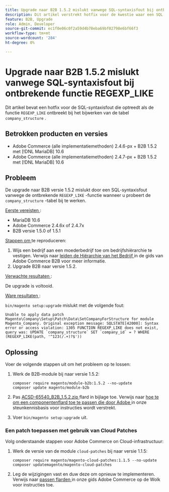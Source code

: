 ```yaml
---
title: Upgrade naar B2B 1.5.2 mislukt vanwege SQL-syntaxisfout bij ontbrekende functie REGEXP_LIKE
description: Dit artikel verstrekt hotfix voor de kwestie waar een SQL syntaxisfout voorkomt toe te schrijven aan de ontbrekende functie REGEXP_LIKE wanneer het proberen om de company_structure lijst bij te werken.
feature: B2B, Upgrade
role: Admin, Developer
source-git-commit: ec1f0e06c0f2a59d4b78eba69bf02798e6bf66f3
workflow-type: tm+mt
source-wordcount: '284'
ht-degree: 0%

---
```


# Upgrade naar B2B 1.5.2 mislukt vanwege SQL-syntaxisfout bij ontbrekende functie REGEXP_LIKE

Dit artikel bevat een hotfix voor de SQL-syntaxisfout die optreedt als de functie `REGEXP_LIKE` ontbreekt bij het bijwerken van de tabel `company_structure` .

## Betrokken producten en versies

* Adobe Commerce (alle implementatiemethoden) 2.4.6-px + B2B 1.5.2 met [!DNL MariaDB] 10.6
* Adobe Commerce (alle implementatiemethoden) 2.4.7-px + B2B 1.5.2 met [!DNL MariaDB] 10.6

## Probleem

De upgrade naar B2B versie 1.5.2 mislukt door een SQL-syntaxisfout vanwege de ontbrekende `REGEXP_LIKE` -functie wanneer u probeert de `company_structure` -tabel bij te werken.

<u> Eerste vereisten </u>:

* MariaDB 10.6
* Adobe Commerce 2.4.6x of 2.4.7x
* B2B versie 1.5.0 of 1.5.1

<u> Stappen om </u> te reproduceren:

1. Wijs een bedrijf aan een moederbedrijf toe om bedrijfshiërarchie te vestigen. Verwijs naar [ leiden de Hiërarchie van het Bedrijf ](https://experienceleague.adobe.com/en/docs/commerce-admin/b2b/company-management/manage-company-hierarchy) in de gids van Adobe Commerce B2B voor meer informatie.
1. Upgrade B2B naar versie 1.5.2.

<u> Verwachte resultaten </u>:

De upgrade is voltooid.

<u> Ware resultaten </u>:

`bin/magento setup:upgrade` mislukt met de volgende fout:

```
Unable to apply data patch Magento\Company\Setup\Patch\Data\SetCompanyForStructure for module Magento_Company. Original exception message: SQLSTATE[42000]: Syntax error or access violation: 1305 FUNCTION REGEXP_LIKE does not exist, query was: UPDATE `company_structure` SET `company_id` = ? WHERE (REGEXP_LIKE(path, '^123(/.+)?$'))
```

## Oplossing

Voer de volgende stappen uit om het probleem op te lossen:

1. Werk de B2B-module bij naar versie 1.5.2:

   ```
   composer require magento/module-b2b:1.5.2 --no-update
   composer update magento/module-b2b
   ```

1. Pas [ ACSD-65540_B2B_1.5.2.zip ](assets/ACSD-65540_B2B_1.5.2.zip) flard in bijlage toe. Verwijs naar [ hoe te om een componentenflard toe te passen die door Adobe ](/help/how-to/general/how-to-apply-a-composer-patch-provided-by-magento.md) in onze steunkennisbasis voor instructies wordt verstrekt.
1. Voer `bin/magento setup:upgrade` uit.

### Een patch toepassen met gebruik van Cloud Patches

Volg onderstaande stappen voor Adobe Commerce on Cloud-infrastructuur:

1. Werk de versie van de module `cloud-patches` bij naar versie 1.1.5:

   ```
   composer require magento/magento-cloud-patches:1.1.5 --no-update
   composer updatemagento/magento-cloud-patches
   ```

1. Leg de wijzigingen vast en duw deze om opnieuw te implementeren. Verwijs naar [ passen flarden ](https://experienceleague.adobe.com/en/docs/commerce-on-cloud/user-guide/develop/upgrade/apply-patches) in onze gids Adobe Commerce op de Wolk voor instructies toe.
